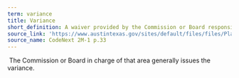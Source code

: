 ```yaml
---
term: variance
title: Variance
short_definition: A waiver provided by the Commission or Board responsible for a specific permit that removes some requirements for specific home projects.
source_link: 'https://www.austintexas.gov/sites/default/files/files/Planning/CodeNEXT/ALDC_PRD_23_LandDevelopmentCode_Combined_2017_0130_web.pdf'
source_name: CodeNext 2M-1 p.33
---
```



&nbsp;The Commission or Board in charge of that area generally issues the variance.&nbsp;